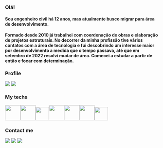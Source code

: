 ### Olá!
#### Sou engenheiro civil há 12 anos, mas atualmente busco migrar para área de desenvolvimento.
#### Formado desde 2010 já trabalhei com coordenação de obras e elaboração de projetos estruturais. No decorrer da minha profissão tive vários contatos com a área de tecnologia e fui descobrindo um interesse maior por desenvolvimento a medida que o tempo passava, até que em setembro de 2022 resolvi mudar de área. Comecei a estudar a partir de então e focar com determinação.

### Profile
<img src="https://github-readme-stats.vercel.app/api?username=lhmaruyama&show_icons=true" heigth=180em/>
<img src="[https://github-readme-stats.vercel.app/api?username=lhmaruyama&show_icons=true](https://github-readme-streak-stats.herokuapp.com?user=lhmaruyama&theme=vue-dark&hide_border=true&border_radius=6&locale=pt_BR)](https://git.io/streak-stats)" heigth=180em/>


### My techs
<img src="https://cdn.jsdelivr.net/gh/devicons/devicon/icons/html5/html5-plain-wordmark.svg" heigth=50em width=50em/><img src="https://cdn.jsdelivr.net/gh/devicons/devicon/icons/css3/css3-plain-wordmark.svg" heigth=50em width=50em/><img src="https://cdn.jsdelivr.net/gh/devicons/devicon/icons/javascript/javascript-plain.svg" heigth=44em width=44em/><img src="https://cdn.jsdelivr.net/gh/devicons/devicon/icons/git/git-plain.svg" heigth=50em width=50em/><img src="https://cdn.jsdelivr.net/gh/devicons/devicon/icons/react/react-original-wordmark.svg" heigth=50em width=50em/><img src="https://cdn.jsdelivr.net/gh/devicons/devicon/icons/nodejs/nodejs-plain.svg" heigth=50em width=50em/><img src="https://cdn.jsdelivr.net/gh/devicons/devicon/icons/vscode/vscode-original.svg" heigth=44em width=44em/>
          

### Contact me

<a href='mailto:lhmaruyama@gmail.com'><img src="https://img.shields.io/badge/Gmail-red?logo=gmail&logoColor=white&style=for-the-badge&color=ea4335" target='_blank'/><a/> <a href='http://linkedin.com/in/luis-maruyama'><img src="https://img.shields.io/badge/linkedin-red?logo=linkedin&logoColor=white&style=for-the-badge&color=0e76a8" target='_blank'/><a/> <a href='https://wa.me/+5516997658136'><img src="https://img.shields.io/badge/whatsapp-red?logo=whatsapp&logoColor=white&style=for-the-badge&color=25D366" target='_blank'/><a/>

